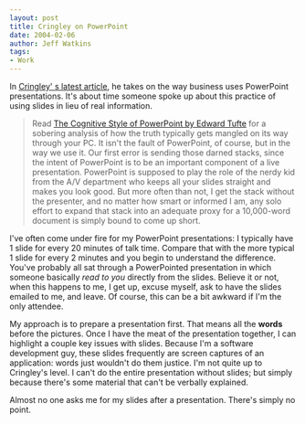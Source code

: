 ```yaml
---
layout: post
title: Cringley on PowerPoint
date: 2004-02-06
author: Jeff Watkins
tags:
- Work
---
```


<p>In <a
href="http://www.pbs.org/cringely/pulpit/pulpit20040205.html">Cringley'
s latest article</a>, he takes on the way business uses PowerPoint
presentations. It's about time someone spoke up about this practice of
using slides in lieu of real information.</p>
<blockquote
cite="http://www.pbs.org/cringely/pulpit/pulpit20040205.html">
	<p>Read <a href="http://www.edwardtufte.com/tufte/books_pp">The
	Cognitive Style of PowerPoint by Edward Tufte</a> for a sobering
	analysis of how the truth typically gets mangled on its way through
	your PC. It isn't the fault of PowerPoint, of course, but in the
	way we use it. Our first error is sending those darned stacks,
	since the intent of PowerPoint is to be an important component of a
	live presentation. PowerPoint is supposed to play the role of the
	nerdy kid from the A/V department who keeps all your slides
	straight and makes you look good. But more often than not, I get
	the stack without the presenter, and no matter how smart or
	informed I am, any solo effort to expand that stack into an
	adequate proxy for a 10,000-word document is simply bound to come
	up short.</p>
</blockquote>
<p>I've often come under fire for my PowerPoint presentations: I
typically have 1 slide for every 20 minutes of talk time. Compare that
with the more typical 1 slide for every 2 minutes and you begin to
understand the difference. You've probably all sat through a
PowerPointed presentation in which someone basically <i>read to you</i>
directly from the slides. Believe it or not, when this happens to me, I
get up, excuse myself, ask to have the slides emailed to me, and leave.
Of course, this can be a bit awkward if I'm the only attendee.</p>
<p>My approach is to prepare a presentation first. That means all the
<b>words</b> before the pictures. Once I have the meat of the
presentation together, I can highlight a couple key issues with slides.
Because I'm a software development guy, these slides frequently are
screen captures of an application: words just wouldn't do them justice.
I'm not quite up to Cringley's level. I can't do the entire
presentation without slides; but simply because there's some material
that can't be verbally explained.</p>
<p>Almost no one asks me for my slides after a presentation. There's
simply no point.</p>